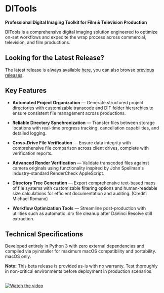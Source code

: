 # DITools

**Professional Digital Imaging Toolkit for Film & Television Production**

DITools is a comprehensive digital imaging solution engineered to optimize on-set workflows and expedite the wrap process across commercial, television, and film productions.

## Looking for the Latest Release?
The latest release is always available [here](https://github.com/steveharnell/DITools/releases/tag/latest), you can also browse [previous releases](https://github.com/steveharnell/DITools/releases/).

## Key Features

* **Automated Project Organization** — Generate structured project directories with customizable transcode and DIT folder hierarchies to ensure consistent file management across productions.

* **Reliable Directory Synchronization** — Transfer files between storage locations with real-time progress tracking, cancellation capabilities, and detailed logging.

* **Cross-Drive File Verification** — Ensure data integrity with comprehensive file comparison across client drives, complete with verification reports.

* **Advanced Render Verification** — Validate transcoded files against camera originals using functionality inspired by John Spellman's industry-standard RenderCheck AppleScript.

* **Directory Tree Generation** — Export comprehensive text-based maps of file systems with customizable filtering options and human-readable size calculations for efficient documentation and auditing. (Credit: Michael Romano)

* **Workflow Optimization Tools** — Streamline post-production with utilities such as automatic .drx file cleanup after DaVinci Resolve still extraction.

## Technical Specifications

Developed entirely in Python 3 with zero external dependencies and compiled via pyinstaller for maximum macOS compatibility and portability. macOS only.

**Note:** This beta release is provided as-is with no warranty. Test thoroughly in non-critical environments before deployment in production scenarios.

##

[![Watch the video](https://vumbnail.com/1063427223.jpg)](https://vimeo.com/1063427223)
